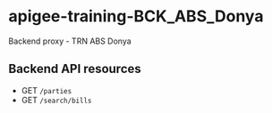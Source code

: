 # apigee-training-BCK_ABS_Donya
Backend proxy - TRN ABS Donya

## Backend API resources
* GET `/parties`
* GET `/search/bills`

